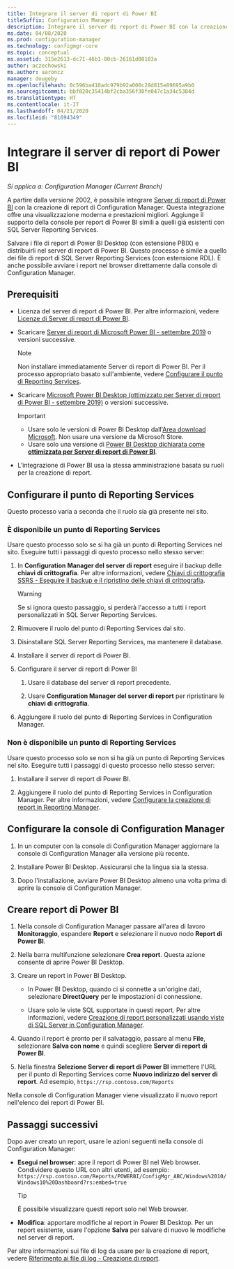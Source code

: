 ```yaml
---
title: Integrare il server di report di Power BI
titleSuffix: Configuration Manager
description: Integrare il server di report di Power BI con la creazione di report di Configuration Manager Reporting per una visualizzazione moderna e prestazioni migliori.
ms.date: 04/08/2020
ms.prod: configuration-manager
ms.technology: configmgr-core
ms.topic: conceptual
ms.assetid: 315e2613-dc71-46b1-80cb-26161d08103a
author: aczechowski
ms.author: aaroncz
manager: dougeby
ms.openlocfilehash: 0c596ba410adc979b92a000c28d815e89695a9b0
ms.sourcegitcommit: bbf820c35414bf2cba356f30fe047c1a34c5384d
ms.translationtype: HT
ms.contentlocale: it-IT
ms.lasthandoff: 04/21/2020
ms.locfileid: "81694349"
---
```

# <a name="integrate-with-power-bi-report-server"></a>Integrare il server di report di Power BI

*Si applica a: Configuration Manager (Current Branch)*

<!--3721603-->

A partire dalla versione 2002, è possibile integrare [Server di report di Power BI](https://docs.microsoft.com/power-bi/report-server/get-started) con la creazione di report di Configuration Manager. Questa integrazione offre una visualizzazione moderna e prestazioni migliori. Aggiunge il supporto della console per report di Power BI simili a quelli già esistenti con SQL Server Reporting Services.

Salvare i file di report di Power BI Desktop (con estensione PBIX) e distribuirli nel server di report di Power BI. Questo processo è simile a quello dei file di report di SQL Server Reporting Services (con estensione RDL). È anche possibile avviare i report nel browser direttamente dalla console di Configuration Manager.

## <a name="prerequisites"></a>Prerequisiti

- Licenza del server di report di Power BI. Per altre informazioni, vedere [Licenze di Server di report di Power BI](https://docs.microsoft.com/power-bi/report-server/get-started#licensing-power-bi-report-server).

- Scaricare [Server di report di Microsoft Power BI - settembre 2019](https://www.microsoft.com/download/details.aspx?id=57270) o versioni successive.

    > [!NOTE]
    > Non installare immediatamente Server di report di Power BI. Per il processo appropriato basato sull'ambiente, vedere [Configurare il punto di Reporting Services](#configure-the-reporting-services-point).

- Scaricare [Microsoft Power BI Desktop (ottimizzato per Server di report di Power BI - settembre 2019)](https://www.microsoft.com/download/details.aspx?id=57271) o versioni successive.

    > [!IMPORTANT]
    > - Usare solo le versioni di Power BI Desktop dall'[Area download Microsoft](https://www.microsoft.com/download/). Non usare una versione da Microsoft Store.
    > - Usare solo una versione di [Power BI Desktop dichiarata come **ottimizzata per Server di report di Power BI**](https://docs.microsoft.com/power-bi/report-server/install-powerbi-desktop).

- L’integrazione di Power BI usa la stessa amministrazione basata su ruoli per la creazione di report.

## <a name="configure-the-reporting-services-point"></a>Configurare il punto di Reporting Services

Questo processo varia a seconda che il ruolo sia già presente nel sito.

### <a name="you-have-a-reporting-services-point"></a>È disponibile un punto di Reporting Services

Usare questo processo solo se si ha già un punto di Reporting Services nel sito. Eseguire tutti i passaggi di questo processo nello stesso server:

1. In **Configuration Manager del server di report** eseguire il backup delle **chiavi di crittografia**. Per altre informazioni, vedere [Chiavi di crittografia SSRS - Eseguire il backup e il ripristino delle chiavi di crittografia](https://docs.microsoft.com/sql/reporting-services/install-windows/ssrs-encryption-keys-back-up-and-restore-encryption-keys).

    > [!WARNING]
    > Se si ignora questo passaggio, si perderà l'accesso a tutti i report personalizzati in SQL Server Reporting Services.

1. Rimuovere il ruolo del punto di Reporting Services dal sito.

1. Disinstallare SQL Server Reporting Services, ma mantenere il database.

1. Installare il server di report di Power BI.

1. Configurare il server di report di Power BI

    1. Usare il database del server di report precedente.

    1. Usare **Configuration Manager del server di report** per ripristinare le **chiavi di crittografia**.

1. Aggiungere il ruolo del punto di Reporting Services in Configuration Manager.

### <a name="you-dont-have-a-reporting-services-point"></a>Non è disponibile un punto di Reporting Services

Usare questo processo solo se non si ha già un punto di Reporting Services nel sito. Eseguire tutti i passaggi di questo processo nello stesso server:

1. Installare il server di report di Power BI.

2. Aggiungere il ruolo del punto di Reporting Services in Configuration Manager. Per altre informazioni, vedere [Configurare la creazione di report in Reporting Manager](configuring-reporting.md).

## <a name="configure-the-configuration-manager-console"></a>Configurare la console di Configuration Manager

1. In un computer con la console di Configuration Manager aggiornare la console di Configuration Manager alla versione più recente.

1. Installare Power BI Desktop. Assicurarsi che la lingua sia la stessa.

1. Dopo l'installazione, avviare Power BI Desktop almeno una volta prima di aprire la console di Configuration Manager.

## <a name="create-power-bi-reports"></a>Creare report di Power BI

1. Nella console di Configuration Manager passare all'area di lavoro **Monitoraggio**, espandere **Report** e selezionare il nuovo nodo **Report di Power BI**.

1. Nella barra multifunzione selezionare **Crea report**. Questa azione consente di aprire Power BI Desktop.

1. Creare un report in Power BI Desktop.

    - In Power BI Desktop, quando ci si connette a un'origine dati, selezionare **DirectQuery** per le impostazioni di connessione.

    - Usare solo le viste SQL supportate in questi report. Per altre informazioni, vedere [Creazione di report personalizzati usando viste di SQL Server in Configuration Manager](../../../develop/core/understand/sqlviews/create-custom-reports-using-sql-server-views.md).

1. Quando il report è pronto per il salvataggio, passare al menu **File**, selezionare **Salva con nome** e quindi scegliere **Server di report di Power BI**.

1. Nella finestra **Selezione Server di report di Power BI** immettere l'URL per il punto di Reporting Services come **Nuovo indirizzo del server di report**. Ad esempio, `https://rsp.contoso.com/Reports`

Nella console di Configuration Manager viene visualizzato il nuovo report nell'elenco dei report di Power BI.

## <a name="next-steps"></a>Passaggi successivi

Dopo aver creato un report, usare le azioni seguenti nella console di Configuration Manager:

- **Esegui nel browser**: apre il report di Power BI nel Web browser. Condividere questo URL con altri utenti, ad esempio: `https://rsp.contoso.com/Reports/POWERBI/ConfigMgr_ABC/Windows%2010/Windows10%20Dashboard?rs:embed=true`

    > [!TIP]
    > È possibile visualizzare questi report solo nel Web browser.

- **Modifica**: apportare modifiche al report in Power BI Desktop. Per un report esistente, usare l'opzione **Salva** per salvare di nuovo le modifiche nel server di report.

Per altre informazioni sui file di log da usare per la creazione di report, vedere [Riferimento ai file di log - Creazione di report](../../plan-design/hierarchy/log-files.md#BKMK_ReportLog).
